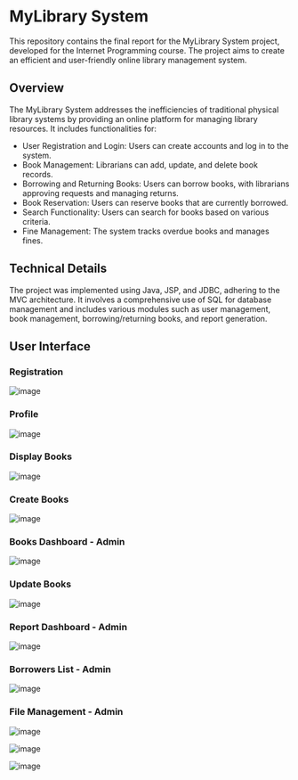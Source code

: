 # MyLibrary System
This repository contains the final report for the MyLibrary System project, developed for the Internet Programming course. The project aims to create an efficient and user-friendly online library management system.

## Overview
The MyLibrary System addresses the inefficiencies of traditional physical library systems by providing an online platform for managing library resources. It includes functionalities for:
- User Registration and Login: Users can create accounts and log in to the system.
- Book Management: Librarians can add, update, and delete book records.
- Borrowing and Returning Books: Users can borrow books, with librarians approving requests and managing returns.
- Book Reservation: Users can reserve books that are currently borrowed.
- Search Functionality: Users can search for books based on various criteria.
- Fine Management: The system tracks overdue books and manages fines.
  
## Technical Details
The project was implemented using Java, JSP, and JDBC, adhering to the MVC architecture. It involves a comprehensive use of SQL for database management and includes various modules such as user management, book management, borrowing/returning books, and report generation.

## User Interface
### Registration
![image](https://github.com/69madcat69/MyLibrary/assets/93109732/0f824666-ce8a-4bf6-aab1-c4d96d49a1c1)

### Profile  
![image](https://github.com/69madcat69/MyLibrary/assets/93109732/bd111c7b-416b-4358-88df-2c9185a77ba0)

### Display Books  
![image](https://github.com/69madcat69/MyLibrary/assets/93109732/1ea86722-0c98-4d91-8531-3d493e5c7898)

### Create Books  
![image](https://github.com/69madcat69/MyLibrary/assets/93109732/df929835-f719-4c83-b197-cbb574f02065)

### Books Dashboard - Admin  
![image](https://github.com/69madcat69/MyLibrary/assets/93109732/fc4edb38-6e38-48cb-a53d-9e480f74d9cf)

### Update Books  
![image](https://github.com/69madcat69/MyLibrary/assets/93109732/7589cbbf-05c9-488c-a30d-bf0ba86c3471)

### Report Dashboard - Admin
![image](https://github.com/69madcat69/MyLibrary/assets/93109732/d7e12fb4-85d7-4a81-bcd8-ecc10844c91c)

### Borrowers List - Admin
![image](https://github.com/69madcat69/MyLibrary/assets/93109732/3eed6282-eba0-47ce-9e8e-dbbad5053c49)

### File Management - Admin
![image](https://github.com/69madcat69/MyLibrary/assets/93109732/ec60cc6f-cdcf-4ab1-961e-4738655c2323)

![image](https://github.com/69madcat69/MyLibrary/assets/93109732/cb6d14d9-706f-42f7-93a3-23eb2f63f444)

![image](https://github.com/69madcat69/MyLibrary/assets/93109732/373e1fbd-7463-4624-8079-dd4e9b8bac5e)
